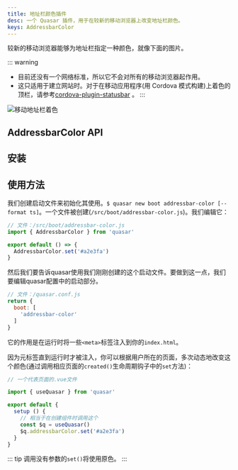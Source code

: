 ```yaml
---
title: 地址栏颜色插件
desc: 一个 Quasar 插件，用于在较新的移动浏览器上改变地址栏颜色。
keys: AddressbarColor
---
```

较新的移动浏览器能够为地址栏指定一种颜色，就像下面的图片。

::: warning
* 目前还没有一个网络标准，所以它不会对所有的移动浏览器起作用。
* 这只适用于建立网站时。对于在移动应用程序(用 Cordova 模式构建)上着色的顶栏，请参考[cordova-plugin-statusbar](https://cordova.apache.org/docs/en/latest/reference/cordova-plugin-statusbar/) 。
:::

![移动地址栏着色](https://cdn.quasar.dev/img/mobile-address-bar-colors.jpg "移动地址栏着色")

## AddressbarColor API

<doc-api file="AddressbarColor" />

## 安装

<doc-installation plugins="AddressbarColor" />

## 使用方法

我们创建启动文件来初始化其使用。`$ quasar new boot addressbar-color [--format ts]`。一个文件被创建(`/src/boot/addressbar-color.js`)。我们编辑它：

```js
// 文件：/src/boot/addressbar-color.js
import { AddressbarColor } from 'quasar'

export default () => {
  AddressbarColor.set('#a2e3fa')
}
```

然后我们要告诉quasar使用我们刚刚创建的这个启动文件。要做到这一点，我们要编辑quasar配置中的启动部分。
```js
// 文件：/quasar.conf.js
return {
  boot: [
    'addressbar-color'
  ]
}
```

它的作用是在运行时将一些`<meta>`标签注入到你的`index.html`。

因为元标签直到运行时才被注入，你可以根据用户所在的页面，多次动态地改变这个颜色(通过调用相应页面的`created()`生命周期钩子中的`set`方法)：


```js
// 一个代表页面的.vue文件

import { useQuasar } from 'quasar'

export default {
  setup () {
    // 相当于在创建组件时调用这个
    const $q = useQuasar()
    $q.addressbarColor.set('#a2e3fa')
  }
}
```

::: tip
调用没有参数的`set()`将使用原色。
:::
